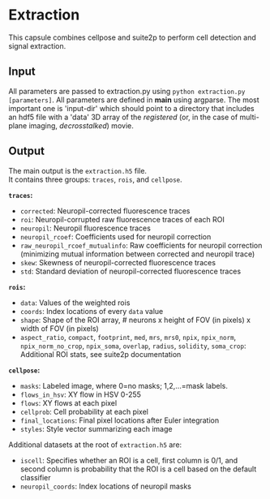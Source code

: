 # Extraction

This capsule combines cellpose and suite2p to perform cell detection and signal extraction.

## Input

All parameters are passed to extraction.py using `python extraction.py [parameters]`.
All parameters are defined in __main__ using argparse. The most important one is
'input-dir' which should point to a directory that includes an hdf5 file with a 'data' 3D array 
of the _registered_ (or, in the case of multi-plane imaging, _decrosstalked_) movie. 

## Output

The main output is the `extraction.h5` file.
<br>
It contains three groups: `traces`, `rois`, and `cellpose`.

__`traces`:__
- `corrected`: Neuropil-corrected fluorescence traces
- `roi`: Neuropil-corrupted raw fluorescence traces of each ROI
- `neuropil`: Neuropil fluorescence traces
- `neuropil_rcoef`: Coefficients used for neuropil correction
- `raw_neuropil_rcoef_mutualinfo`: Raw coefficients for neuropil correction (minimizing mutual information between corrected and neuropil trace)
- `skew`: Skewness of neuropil-corrected fluorescence traces
- `std`: Standard deviation of neuropil-corrected fluorescence traces

__`rois`:__
- `data`: Values of the weighted rois
- `coords`: Index locations of every `data` value
- `shape`: Shape of the ROI array, # neurons x height of FOV (in pixels) x width of FOV (in pixels)
- `aspect_ratio`, `compact`, `footprint`, `med`, `mrs`, `mrs0`, `npix`, `npix_norm`, `npix_norm_no_crop`, `npix_soma`, `overlap`, `radius`, `solidity`, `soma_crop`: Additional ROI stats, see suite2p documentation

__`cellpose`:__
- `masks`: Labeled image, where 0=no masks; 1,2,…=mask labels.
- `flows_in_hsv`: XY flow in HSV 0-255
- `flows`: XY flows at each pixel
- `cellprob`: Cell probability at each pixel
- `final_locations`: Final pixel locations after Euler integration
- `styles`: Style vector summarizing each image

Additional datasets at the root of `extraction.h5` are:
- `iscell`: Specifies whether an ROI is a cell, first column is 0/1, and second column is probability that the ROI is a cell based on the default classifier
- `neuropil_coords`: Index locations of neuropil masks

